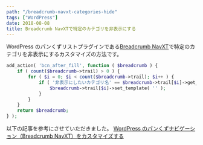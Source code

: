 ```yaml
---
path: "/breadcrumb-navxt-categories-hide"
tags: ["WordPress"]
date: 2018-08-08
title: Breadcrumb NavXTで特定のカテゴリを非表示にする
---
```


WordPress のパンくずリストプラグインである[Breadcrumb NavXT](https://ja.wordpress.org/plugins/breadcrumb-navxt/)で特定のカテゴリを非表示にするカスタマイズの方法です。

```php
add_action( 'bcn_after_fill', function ( $breadcrumb ) {
    if ( count($breadcrumb->trail) > 0 ) {
        for ( $i = 0; $i < count($breadcrumb->trail); $i++ ) {
            if ( '非表示にしたいカテゴリ名' == $breadcrumb->trail[$i]->get_title() ) {
            	$breadcrumb->trail[$i]->set_template( '' );
            }
        }
    }
    return $breadcrumb;
} );
```

以下の記事を参考にさせていただきました。
[WordPress のパンくずナビゲーション（Breadcrumb NavXT）をカスタマイズする](http://notnil-creative.com/blog/archives/981)
